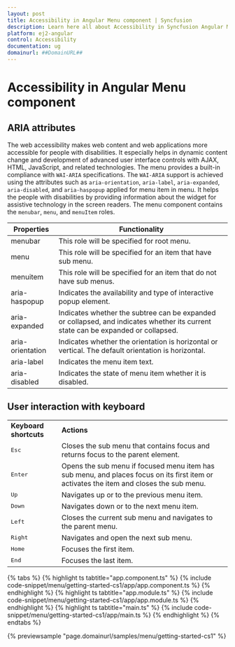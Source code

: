 ```yaml
---
layout: post
title: Accessibility in Angular Menu component | Syncfusion
description: Learn here all about Accessibility in Syncfusion Angular Menu component of Syncfusion Essential JS 2 and more.
platform: ej2-angular
control: Accessibility 
documentation: ug
domainurl: ##DomainURL##
---
```


# Accessibility in Angular Menu component

## ARIA attributes

The web accessibility makes web content and web applications more accessible for people with disabilities.
It especially helps in dynamic content change and development of advanced user interface controls with AJAX, HTML, JavaScript, and related technologies.
The menu provides a built-in compliance with `WAI-ARIA` specifications.
The `WAI-ARIA` support is achieved using the attributes such as `aria-orientation`, `aria-label`, `aria-expanded`, `aria-disabled`, and `aria-haspopup` applied for menu item in menu.
It helps the people with disabilities by providing information about the widget for assistive technology in the screen readers. The menu component contains the `menubar`, `menu`, and `menuItem` roles.

| Properties | Functionality |
| ------------ | ----------------------- |
| menubar | This role will be specified for root menu. |
| menu | This role will be specified for an item that have sub menu. |
| menuitem | This role will be specified for an item that do not have sub menus. |
| aria-haspopup | Indicates the availability and type of interactive popup element. |
| aria-expanded | Indicates whether the subtree can be expanded or collapsed, and indicates whether its current state can be expanded or collapsed. |
| aria-orientation | Indicates whether the orientation is horizontal or vertical. The default orientation is horizontal. |
| aria-label | Indicates the menu item text. |
| aria-disabled | Indicates the state of menu item whether it is disabled. |

## User interaction with keyboard

<!-- markdownlint-disable MD033 -->
<table>
<tr>
<td>
<b>Keyboard shortcuts</b></td><td>
<b>Actions</b></td></tr>
<tr>
<td>
<kbd>Esc</kbd></td><td>
Closes the sub menu that contains focus and returns focus to the parent element.</td></tr>
<tr>
<td>
<kbd>Enter</kbd></td><td>
Opens the sub menu if focused menu item has sub menu, and places focus on its first item or activates the item and closes the sub menu.</td></tr>
<tr>
<td>
<kbd>Up</kbd></td><td>
Navigates up or to the previous menu item.</td></tr>
<tr>
<td>
<kbd>Down</kbd></td><td>
Navigates down or to the next menu item.</td></tr>
<tr>
<td>
<kbd>Left</kbd></td><td>
Closes the current sub menu and navigates to the parent menu.</td></tr>
<tr>
<td>
<kbd>Right</kbd></td><td>
Navigates and open the next sub menu.</td></tr>
<tr>
<td>
<kbd>Home</kbd></td><td>
Focuses the first item.</td></tr>
<tr>
<td>
<kbd>End</kbd></td><td>
Focuses the last item.</td></tr>
</table>

{% tabs %}
{% highlight ts tabtitle="app.component.ts" %}
{% include code-snippet/menu/getting-started-cs1/app/app.component.ts %}
{% endhighlight %}
{% highlight ts tabtitle="app.module.ts" %}
{% include code-snippet/menu/getting-started-cs1/app/app.module.ts %}
{% endhighlight %}
{% highlight ts tabtitle="main.ts" %}
{% include code-snippet/menu/getting-started-cs1/app/main.ts %}
{% endhighlight %}
{% endtabs %}
  
{% previewsample "page.domainurl/samples/menu/getting-started-cs1" %}
